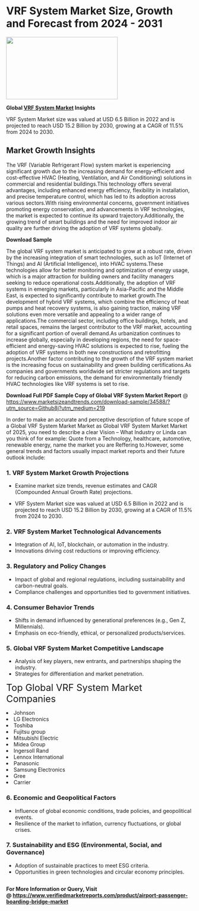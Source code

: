 <H1>VRF System Market Size, Growth and Forecast from 2024 - 2031</H1><img class="aligncenter size-medium wp-image-584254" src="https://thirdeyenews.in/wp-content/uploads/2024/09/Global-Market-Research-300x168.jpeg" alt="" width="300" height="168" /><p><strong>Global&nbsp;<a href="https://www.marketsizeandtrends.com/download-sample/34588/?utm_source=Github8j?utm_medium=219">VRF System Market</a> Insights</strong></p><p>VRF System Market size was valued at USD 6.5 Billion in 2022 and is projected to reach USD 15.2 Billion by 2030, growing at a CAGR of 11.5% from 2024 to 2030.</p><p><h2>Market Growth Insights</h2> <p>The VRF (Variable Refrigerant Flow) system market is experiencing significant growth due to the increasing demand for energy-efficient and cost-effective HVAC (Heating, Ventilation, and Air Conditioning) solutions in commercial and residential buildings.This technology offers several advantages, including enhanced energy efficiency, flexibility in installation, and precise temperature control, which has led to its adoption across various sectors.With rising environmental concerns, government initiatives promoting energy conservation, and advancements in VRF technologies, the market is expected to continue its upward trajectory.Additionally, the growing trend of smart buildings and the need for improved indoor air quality are further driving the adoption of VRF systems globally.</p> <p><strong>Download Sample</strong></p> <p>The global VRF system market is anticipated to grow at a robust rate, driven by the increasing integration of smart technologies, such as IoT (Internet of Things) and AI (Artificial Intelligence), into HVAC systems.These technologies allow for better monitoring and optimization of energy usage, which is a major attraction for building owners and facility managers seeking to reduce operational costs.Additionally, the adoption of VRF systems in emerging markets, particularly in Asia-Pacific and the Middle East, is expected to significantly contribute to market growth.The development of hybrid VRF systems, which combine the efficiency of heat pumps and heat recovery systems, is also gaining traction, making VRF solutions even more versatile and appealing to a wider range of applications.The commercial sector, including office buildings, hotels, and retail spaces, remains the largest contributor to the VRF market, accounting for a significant portion of overall demand.As urbanization continues to increase globally, especially in developing regions, the need for space-efficient and energy-saving HVAC solutions is expected to rise, fueling the adoption of VRF systems in both new constructions and retrofitting projects.Another factor contributing to the growth of the VRF system market is the increasing focus on sustainability and green building certifications.As companies and governments worldwide set stricter regulations and targets for reducing carbon emissions, the demand for environmentally friendly HVAC technologies like VRF systems is set to rise.<p><span class=""><strong>Download Full PDF Sample Copy of Global VRF System Market Report</strong> @ <a href="https://www.marketsizeandtrends.com/download-sample/34588/?utm_source=Github8j?utm_medium=219" target="_blank">https://www.marketsizeandtrends.com/download-sample/34588/?utm_source=Github8j?utm_medium=219</a></span></p><p>In order to make an accurate and perceptive description of future scope of a Global&nbsp;VRF System Market Market as Global&nbsp;VRF System Market Market of 2025, you need to describe a clear Vision &ndash; What Industry or Linda can you think of for example: Quote from a Technology, healthcare, automotive, renewable energy, name the market you are Reffering to.However, some general trends and factors usually impact market reports and their future outlook include:</p><h3>1.&nbsp;<strong>VRF System Market Growth Projections</strong></h3><ul><li>Examine market size trends, revenue estimates and CAGR (Compounded Annual Growth Rate) projections.</li><li><p>VRF System Market size was valued at USD 6.5 Billion in 2022 and is projected to reach USD 15.2 Billion by 2030, growing at a CAGR of 11.5% from 2024 to 2030.</p></li></ul><h3>2.&nbsp;<strong>VRF System Market Technological Advancements</strong></h3><ul><li>Integration of AI, IoT, blockchain, or automation in the industry.</li><li>Innovations driving cost reductions or improving efficiency.</li></ul><h3>3.&nbsp;<strong>Regulatory and Policy Changes</strong></h3><ul><li>Impact of global and regional regulations, including sustainability and carbon-neutral goals.</li><li>Compliance challenges and opportunities tied to government initiatives.</li></ul><h3>4.&nbsp;<strong>Consumer Behavior Trends</strong></h3><ul><li>Shifts in demand influenced by generational preferences (e.g., Gen Z, Millennials).</li><li>Emphasis on eco-friendly, ethical, or personalized products/services.</li></ul><h3>5.&nbsp;<strong>Global VRF System Market Competitive Landscape</strong></h3><ul><li>Analysis of key players, new entrants, and partnerships shaping the industry.</li><li>Strategies for differentiation and market penetration.</li></ul><p data-pm-slice="1 1 []"><span style="color: inherit; font-family: inherit; font-size: 25px;">Top Global VRF System Market Companies</span></p><div class="" data-test-id=""><p><li>Johnson</li><li> LG Electronics</li><li> Toshiba</li><li> Fujitsu group</li><li> Mitsubishi Electric</li><li> Midea Group</li><li> Ingersoll Rand</li><li> Lennox International</li><li> Panasonic</li><li> Samsung Electronics</li><li> Gree</li><li> Carrier</li></p></div><h3>6.&nbsp;<strong>Economic and Geopolitical Factors</strong></h3><ul><li>Influence of global economic conditions, trade policies, and geopolitical events.</li><li>Resilience of the market to inflation, currency fluctuations, or global crises.</li></ul><h3>7.&nbsp;<strong>Sustainability and ESG (Environmental, Social, and Governance)</strong></h3><ul><li>Adoption of sustainable practices to meet ESG criteria.</li><li>Opportunities in green technologies and circular economy principles.</li></ul><h2><strong style="font-size: 14px;">For More Information or Query, Visit @&nbsp;</strong><a style="background-color: #ffffff; font-size: 14px;" href="https://www.marketsizeandtrends.com/report/vrf-system-market/" target="_blank">https://www.verifiedmarketreports.com/product/airport-passenger-boarding-bridge-market</a></h2>